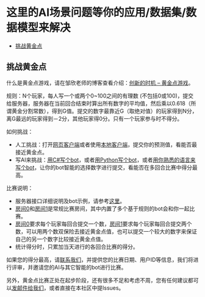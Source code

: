 # 这里的AI场景问题等你的应用/数据集/数据模型来解决

- [挑战黄金点](#挑战黄金点)

## 挑战黄金点

什么是黄金点游戏，请在邹欣老师的博客查看介绍：[创新的时机 – 黄金点游戏](https://blog.csdn.net/SoftwareTeacher/article/details/25794525)。

规则：N个玩家，每人写一个或两个0~100之间的有理数 (不包括0或100)，提交给服务器，服务器在当前回合结束时算出所有数字的平均值，然后乘以0.618（所谓黄金分割常数），得到G值。提交的数字最靠近G（取绝对值）的玩家得到N分，离G最远的玩家得到－2分，其他玩家得0分。只有一个玩家参与时不得分。

如何挑战：

* 人工挑战：打开[网页客户端](https://goldennumber.azurewebsites.net/)或者使用[本地客户端](../C-开发工具与环境/微软黄金点程序工具/OnlineGame/SampleClient)，提交你的预测值，看能否最接近黄金点。
* 写AI来挑战：[用C#写个bot](../C-开发工具与环境/微软黄金点程序工具/OnlineGame/BotDemoInCSharp)，或者[用Python写个bot](../C-开发工具与环境/微软黄金点程序工具/OnlineGame/BotDemoInPython)，或者[用你熟悉的语言来写个bot](../C-开发工具与环境/微软黄金点程序工具/OnlineGame)，让你的bot智能的选择数字进行提交，看能否在多回合比赛中得分最高。

比赛说明：

* 服务器接口详细说明及bot示例，请参考[这里](../C-开发工具与环境/微软黄金点程序工具/OnlineGame)。
* [房间0](https://goldennumber.azurewebsites.net/main?roomid=0)和[房间1](https://goldennumber.azurewebsites.net/main?roomid=1)是常规比赛房间，其中内置了多个基于规则的bot会和你一起比赛。
* [房间0](https://goldennumber.azurewebsites.net/main?roomid=0)要求每个玩家每回合提交一个数，[房间1](https://goldennumber.azurewebsites.net/main?roomid=1)要求每个玩家每回合提交两个数，可以用两个数双保险去接近黄金点值，也可以提交一个较大的数字来保证自己的另一个数字比较接近黄金点值。
* 统计得分时，只累加当天进行的各回合比赛的得分。

如果您的得分最高，请[联系我们](mailto:msraeduhub@microsoft.com)，并提供您的比赛日期、用户ID等信息，我们将进行评审，并邀请您的AI与其它智能的bot进行比赛。

另外，黄金点比赛正处在起步阶段，还有很多不足和考虑不周，您有任何建议都可以[发邮件给我们](mailto:msraeduhub@microsoft.com)，或者直接在本社区中提Issues。